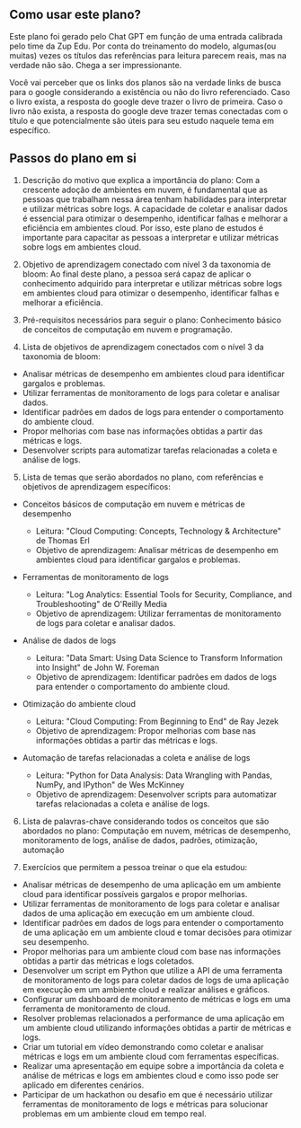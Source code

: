 ## Como usar este plano?

Este plano foi gerado pelo Chat GPT em função de uma entrada calibrada pelo time da Zup Edu. Por conta do treinamento do modelo, algumas(ou muitas) vezes os títulos das referências para leitura parecem reais, mas na verdade não são. Chega a ser impressionante. 

Você vai perceber que os links dos planos são na verdade links de busca para o google considerando a existência ou não do livro referenciado. Caso o livro exista, a resposta do google deve trazer o livro de primeira. Caso o livro não exista, a resposta do google deve trazer temas conectadas com o título e que potencialmente são úteis para seu estudo naquele tema em específico. 

## Passos do plano em si

1. Descrição do motivo que explica a importância do plano:
Com a crescente adoção de ambientes em nuvem, é fundamental que as pessoas que trabalham nessa área tenham habilidades para interpretar e utilizar métricas sobre logs. A capacidade de coletar e analisar dados é essencial para otimizar o desempenho, identificar falhas e melhorar a eficiência em ambientes cloud. Por isso, este plano de estudos é importante para capacitar as pessoas a interpretar e utilizar métricas sobre logs em ambientes cloud.

2. Objetivo de aprendizagem conectado com nível 3 da taxonomia de bloom:
Ao final deste plano, a pessoa será capaz de aplicar o conhecimento adquirido para interpretar e utilizar métricas sobre logs em ambientes cloud para otimizar o desempenho, identificar falhas e melhorar a eficiência.

3. Pré-requisitos necessários para seguir o plano:
Conhecimento básico de conceitos de computação em nuvem e programação.

4. Lista de objetivos de aprendizagem conectados com o nível 3 da taxonomia de bloom:

* Analisar métricas de desempenho em ambientes cloud para identificar gargalos e problemas.
* Utilizar ferramentas de monitoramento de logs para coletar e analisar dados.
* Identificar padrões em dados de logs para entender o comportamento do ambiente cloud.
* Propor melhorias com base nas informações obtidas a partir das métricas e logs.
* Desenvolver scripts para automatizar tarefas relacionadas a coleta e análise de logs.

5. Lista de temas que serão abordados no plano, com referências e objetivos de aprendizagem específicos:

* Conceitos básicos de computação em nuvem e métricas de desempenho 
    * Leitura: "Cloud Computing: Concepts, Technology & Architecture" de Thomas Erl
    * Objetivo de aprendizagem: Analisar métricas de desempenho em ambientes cloud para identificar gargalos e problemas.

* Ferramentas de monitoramento de logs
    * Leitura: "Log Analytics: Essential Tools for Security, Compliance, and Troubleshooting" de O'Reilly Media 
    * Objetivo de aprendizagem: Utilizar ferramentas de monitoramento de logs para coletar e analisar dados.

* Análise de dados de logs
    * Leitura: "Data Smart: Using Data Science to Transform Information into Insight" de John W. Foreman
    * Objetivo de aprendizagem: Identificar padrões em dados de logs para entender o comportamento do ambiente cloud.

* Otimização do ambiente cloud
    * Leitura: "Cloud Computing: From Beginning to End" de Ray Jezek 
    * Objetivo de aprendizagem: Propor melhorias com base nas informações obtidas a partir das métricas e logs.

* Automação de tarefas relacionadas a coleta e análise de logs
    * Leitura: "Python for Data Analysis: Data Wrangling with Pandas, NumPy, and IPython" de Wes McKinney
    * Objetivo de aprendizagem: Desenvolver scripts para automatizar tarefas relacionadas a coleta e análise de logs.

6. Lista de palavras-chave considerando todos os conceitos que são abordados no plano:
Computação em nuvem, métricas de desempenho, monitoramento de logs, análise de dados, padrões, otimização, automação

7.  Exercícios que permitem a pessoa treinar o que ela estudou:

* Analisar métricas de desempenho de uma aplicação em um ambiente cloud para identificar possíveis gargalos e propor melhorias.
* Utilizar ferramentas de monitoramento de logs para coletar e analisar dados de uma aplicação em execução em um ambiente cloud.
* Identificar padrões em dados de logs para entender o comportamento de uma aplicação em um ambiente cloud e tomar decisões para otimizar seu desempenho.
* Propor melhorias para um ambiente cloud com base nas informações obtidas a partir das métricas e logs coletados.
* Desenvolver um script em Python que utilize a API de uma ferramenta de monitoramento de logs para coletar dados de logs de uma aplicação em execução em um ambiente cloud e realizar análises e gráficos.
* Configurar um dashboard de monitoramento de métricas e logs em uma ferramenta de monitoramento de cloud.
* Resolver problemas relacionados a performance de uma aplicação em um ambiente cloud utilizando informações obtidas a partir de métricas e logs.
* Criar um tutorial em vídeo demonstrando como coletar e analisar métricas e logs em um ambiente cloud com ferramentas específicas.
* Realizar uma apresentação em equipe sobre a importância da coleta e análise de métricas e logs em ambientes cloud e como isso pode ser aplicado em diferentes cenários.
* Participar de um hackathon ou desafio em que é necessário utilizar ferramentas de monitoramento de logs e métricas para solucionar problemas em um ambiente cloud em tempo real.